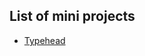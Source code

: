 ## List of mini projects
- [Typehead](https://itsashutoshhans.github.io/mini-ui-projects/typeahead)

